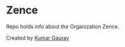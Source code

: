 # Zence

Repo holds info about the Organization Zence.

Created by [Kumar Gaurav](http://twitter.com/ikmrgrv)